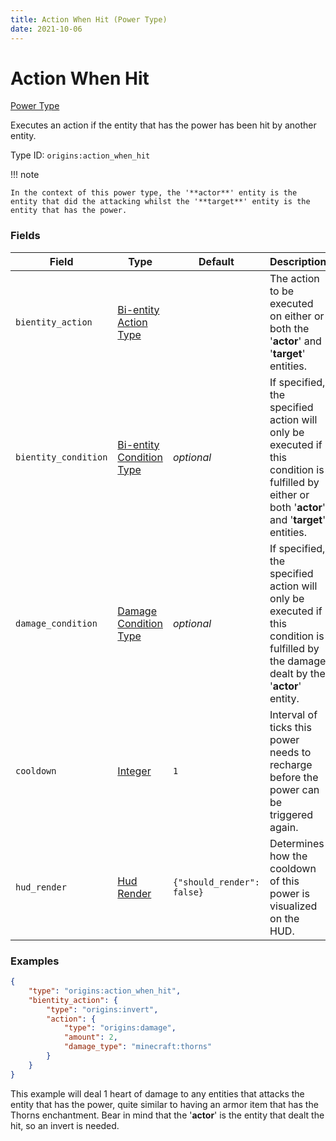 ```yaml
---
title: Action When Hit (Power Type)
date: 2021-10-06
---
```


# Action When Hit

[Power Type](../power_types.md)

Executes an action if the entity that has the power has been hit by another entity.

Type ID: `origins:action_when_hit`

!!! note

    In the context of this power type, the '**actor**' entity is the entity that did the attacking whilst the '**target**' entity is the entity that has the power.


### Fields

Field | Type | Default | Description
------|------|---------|-------------
`bientity_action` | [Bi-entity Action Type](../bientity_action_types.md) | | The action to be executed on either or both the '**actor**' and '**target**' entities.
`bientity_condition` | [Bi-entity Condition Type](../bientity_condition_types.md) | _optional_ | If specified, the specified action will only be executed if this condition is fulfilled by either or both '**actor**' and '**target**' entities.
`damage_condition` | [Damage Condition Type](../damage_condition_types.md) | _optional_ | If specified, the specified action will only be executed if this condition is fulfilled by the damage dealt by the '**actor**' entity.
`cooldown` | [Integer](../data_types/integer.md) | `1` | Interval of ticks this power needs to recharge before the power can be triggered again.
`hud_render`| [Hud Render](../data_types/hud_render.md) | `{"should_render": false}` | Determines how the cooldown of this power is visualized on the HUD.


### Examples

```json
{
    "type": "origins:action_when_hit",
    "bientity_action": {
        "type": "origins:invert",
        "action": {
            "type": "origins:damage",
            "amount": 2,
            "damage_type": "minecraft:thorns"
        }
    }
}
```

This example will deal 1 heart of damage to any entities that attacks the entity that has the power, quite similar to having an armor item that has the Thorns enchantment. Bear in mind that the '**actor**' is the entity that dealt the hit, so an invert is needed.
